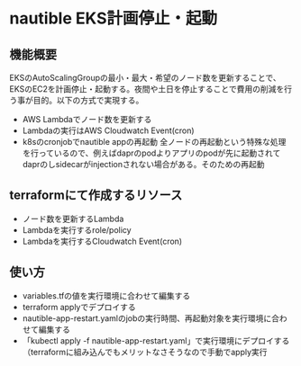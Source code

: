 # nautible EKS計画停止・起動

## 機能概要
EKSのAutoScalingGroupの最小・最大・希望のノード数を更新することで、EKSのEC2を計画停止・起動する。夜間や土日を停止することで費用の削減を行う事が目的。以下の方式で実現する。
* AWS Lambdaでノード数を更新する
* Lambdaの実行はAWS Cloudwatch Event(cron)
* k8sのcronjobでnautible appの再起動
全ノードの再起動という特殊な処理を行っているので、例えばdaprのpodよりアプリのpodが先に起動されてdaprのしsidecarがinjectionされない場合がある。そのための再起動

## terraformにて作成するリソース
* ノード数を更新するLambda
* Lambdaを実行するrole/policy
* Lambdaを実行するCloudwatch Event(cron)

## 使い方
* variables.tfの値を実行環境に合わせて編集する
* terraform applyでデプロイする
* nautible-app-restart.yamlのjobの実行時間、再起動対象を実行環境に合わせて編集する
* 「kubectl apply -f nautible-app-restart.yaml」で実行環境にデプロイする（terraformに組み込んでもメリットなさそうなので手動でapply実行

